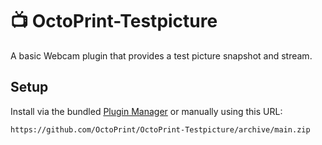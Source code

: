 # 📺 OctoPrint-Testpicture

A basic Webcam plugin that provides a test picture snapshot and stream.

## Setup

Install via the bundled [Plugin Manager](https://docs.octoprint.org/en/master/bundledplugins/pluginmanager.html)
or manually using this URL:

    https://github.com/OctoPrint/OctoPrint-Testpicture/archive/main.zip
